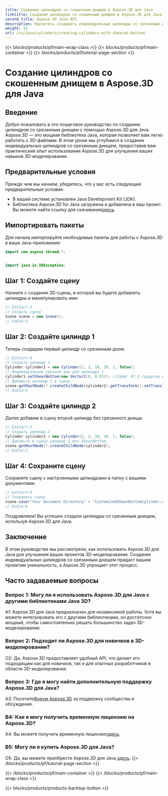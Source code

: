 ```yaml
---
title: Создание цилиндров со скошенным днищем в Aspose.3D для Java
linktitle: Создание цилиндров со скошенным днищем в Aspose.3D для Java
second_title: Aspose.3D Java API
description: Научитесь создавать индивидуальные цилиндры со срезанным днищем, используя Aspose.3D для Java. Совершенствуйте свои навыки 3D-моделирования с помощью этого пошагового руководства.
weight: 12
url: /ru/java/cylinders/creating-cylinders-with-sheared-bottom/
---
```


{{< blocks/products/pf/main-wrap-class >}}
{{< blocks/products/pf/main-container >}}
{{< blocks/products/pf/tutorial-page-section >}}

# Создание цилиндров со скошенным днищем в Aspose.3D для Java

## Введение

Добро пожаловать в это пошаговое руководство по созданию цилиндров со срезанным днищем с помощью Aspose.3D для Java. Aspose.3D — это мощная библиотека Java, которая позволяет вам легко работать с 3D-файлами. В этом уроке мы углубимся в создание индивидуальных цилиндров со срезанным днищем, предоставив вам практический опыт использования Aspose.3D для улучшения ваших навыков 3D-моделирования.

## Предварительные условия

Прежде чем мы начнем, убедитесь, что у вас есть следующие предварительные условия:
- В вашей системе установлен Java Development Kit (JDK).
-  Библиотека Aspose.3D for Java загружена и добавлена в ваш проект. Вы можете найти ссылку для скачивания[здесь](https://releases.aspose.com/3d/java/).

## Импортировать пакеты

Для начала импортируйте необходимые пакеты для работы с Aspose.3D в ваше Java-приложение:
```java
import com.aspose.threed.*;


import java.io.IOException;
```

## Шаг 1: Создайте сцену

Начните с создания 3D-сцены, в которой вы будете добавлять цилиндры и манипулировать ими:
```java
// ExStart:3
// Создать сцену
Scene scene = new Scene();
// ExEnd:3
```

## Шаг 2: Создайте цилиндр 1

Теперь создадим первый цилиндр со срезанным дном:
```java
// ExStart:4
// Создать цилиндр 1
Cylinder cylinder1 = new Cylinder(2, 2, 10, 20, 1, false);
// Индивидуальное срезное дно для цилиндра 1
cylinder1.setShearBottom(new Vector2(0, 0.83)); //Сдвиг 47,5 градусов в плоскости xy (ось z)
// Добавьте цилиндр 1 в сцену
scene.getRootNode().createChildNode(cylinder1).getTransform().setTranslation(10, 0, 0);
// ExEnd:4
```

## Шаг 3: Создайте цилиндр 2

Далее добавим в сцену второй цилиндр без срезанного днища:
```java
// ExStart:5
// Создать цилиндр 2
Cylinder cylinder2 = new Cylinder(2, 2, 10, 20, 1, false);
// Добавьте в сцену цилиндр 2 без ShearBottom.
scene.getRootNode().createChildNode(cylinder2);
// ExEnd:5
```

## Шаг 4: Сохраните сцену

Сохраните сцену с настроенными цилиндрами в папку с вашими документами:
```java
// ExStart:6
// Сохранить сцену
scene.save("Your Document Directory" + "CustomizedShearBottomCylinder.obj", FileFormat.WAVEFRONTOBJ);
// ExEnd:6
```

Поздравляем! Вы успешно создали цилиндры со срезанным днищем, используя Aspose.3D для Java.

## Заключение

В этом руководстве мы рассмотрели, как использовать Aspose.3D для Java для улучшения ваших проектов 3D-моделирования. Создание индивидуальных цилиндров со срезанным днищем придаст вашим проектам уникальность, а Aspose.3D упрощает этот процесс.

## Часто задаваемые вопросы

### Вопрос 1: Могу ли я использовать Aspose.3D для Java с другими библиотеками Java 3D?

A1: Aspose.3D для Java предназначен для независимой работы. Хотя вы можете интегрировать его с другими библиотеками, он достаточно мощный, чтобы самостоятельно решать большинство задач 3D-моделирования.

### Вопрос 2: Подходит ли Aspose.3D для новичков в 3D-моделировании?

О2: Да, Aspose.3D предоставляет удобный API, что делает его подходящим как для новичков, так и для опытных разработчиков в области 3D-моделирования.

### Вопрос 3: Где я могу найти дополнительную поддержку Aspose.3D для Java?

 A3: Посетите[Форум Aspose.3D](https://forum.aspose.com/c/3d/18) за поддержку сообщества и обсуждения.

### В4: Как я могу получить временную лицензию на Aspose.3D?

 A4: Вы можете получить временную лицензию[здесь](https://purchase.aspose.com/temporary-license/).

### В5: Могу ли я купить Aspose.3D для Java?

 О5: Да, вы можете приобрести Aspose.3D для Java.[здесь](https://purchase.aspose.com/buy).
{{< /blocks/products/pf/tutorial-page-section >}}

{{< /blocks/products/pf/main-container >}}
{{< /blocks/products/pf/main-wrap-class >}}

{{< blocks/products/products-backtop-button >}}
